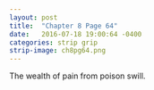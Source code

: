 ```yaml
---
layout: post
title:  "Chapter 8 Page 64"
date:   2016-07-18 19:00:64 -0400
categories: strip grip
strip-image: ch8pg64.png
---
```

The wealth of pain from poison swill.   

